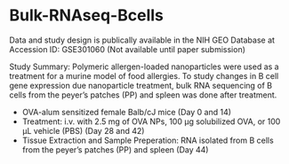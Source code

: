 # Bulk-RNAseq-Bcells

Data and study design is publically available in the NIH GEO Database at Accession ID: GSE301060 (Not available until paper submission)

Study Summary: 
Polymeric allergen-loaded nanoparticles were used as a treatment for a murine model of food allergies. To study changes in B cell gene expression due nanoparticle treatment, bulk RNA sequencing of B cells from the peyer’s patches (PP) and spleen was done after treatment. 

- OVA-alum sensitized female Balb/cJ mice (Day 0 and 14)
- Treatment: i.v. with 2.5 mg of OVA NPs, 100 µg solubilized OVA, or 100 µL vehicle (PBS) (Day 28 and 42)
- Tissue Extraction and Sample Preperation: RNA isolated from B cells from the peyer’s patches (PP) and spleen (Day 44)
